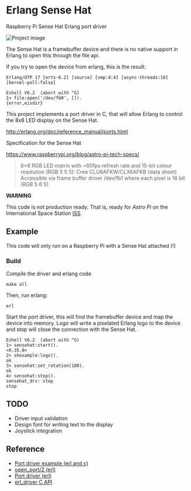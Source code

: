 # Erlang Sense Hat
Raspberry Pi Sense Hat Erlang port driver

![Project image](https://farm2.staticflickr.com/1694/25082502244_e069cb5089_n.jpg)

The Sense Hat is a framebuffer device and there is no native support in Erlang to open this through the file api.

If you try to open the device from erlang, this is the result:

```
Erlang/OTP 17 [erts-6.2] [source] [smp:4:4] [async-threads:10] [kernel-poll:false]

Eshell V6.2  (abort with ^G)
1> file:open('/dev/fb0', []).
{error,eisdir}
```

This project implements a port driver in C, that will allow Erlang to control the 8x8 LED display on the Sense Hat.

http://erlang.org/doc/reference_manual/ports.html

Specification for the Sense Hat

https://www.raspberrypi.org/blog/astro-pi-tech-specs/

> 8×8 RGB LED matrix with ~60fps refresh rate and 15-bit colour resolution (RGB 5 5 5): Cree CLU6AFKW/CLX6AFKB (data sheet)
Accessible via frame buffer driver /dev/fb1 where each pixel is 16 bit (RGB 5 6 5).

**WARNING**

This code is not production ready. That is, ready for *Astro Pi* on the International Space Station [ISS](https://astro-pi.org/).  

## Example

This code will only run on a Raspberry Pi with a Sense Hat attached (!)

### Build

Compile the driver and erlang code

```
make all
```

Then, run erlang:

```
erl
```

Start the port driver, this will find the framebuffer device and map the device into memory. Logo will write a pixelated Erlang logo to the device and stop will close the connection with the Sense Hat.

```
Eshell V6.2  (abort with ^G)
1> sensehat:start().      
<0.35.0>
2> shexample:logo().
ok
3> sensehat:set_rotation(180).
ok
4> sensehat:stop().
sensehat_drv: stop
stop

```

## TODO

* Driver input validation
* Design font for writing text to the display
* Joystick integration

## Reference

* [Port driver example (erl and c)](http://erlang.org/doc/tutorial/c_portdriver.html)
* [open_port/2 (erl)](http://erlang.org/doc/man/erlang.html#open_port-2)
* [Port driver (erl)](http://erlang.org/doc/reference_manual/ports.html)
* [erl_driver C API](http://erlang.org/doc/man/erl_driver.html)
